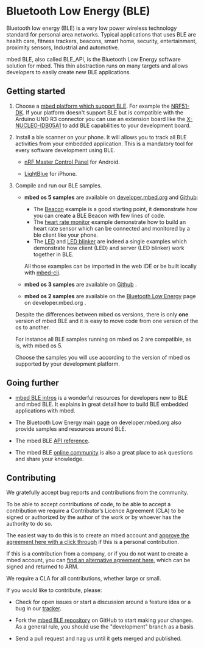# Bluetooth Low Energy (BLE)

Bluetooth low energy (BLE) is a very low power wireless technology standard
for personal area networks. Typical applications that uses BLE are health care,
fitness trackers, beacons, smart home, security, entertainment, proximity
sensors, Industrial and automotive.

mbed BLE, also called BLE_API, is the Bluetooth Low Energy software solution for
mbed. This thin abstraction runs on many targets and allows developers to easily
create new BLE applications.

## Getting started

1. Choose a [mbed platform which support BLE](https://developer.mbed.org/platforms/?mbed-enabled=15&connectivity=3).
For example the [NRF51-DK](https://developer.mbed.org/platforms/Nordic-nRF51-DK/).
If your platform doesn't support BLE but is compatible with the Arduino UNO R3
connector you can use an extension board like the [X-NUCLEO-IDB05A1](https://developer.mbed.org/components/X-NUCLEO-IDB05A1-Bluetooth-Low-Energy/)
to add BLE capabilities to your development board.

1. Install a ble scanner on your phone. It will allows you to track all BLE
activities from your embedded application. This is a mandatory tool for every
software development using BLE.

    * [nRF Master Control Panel](https://play.google.com/store/apps/details?id=no.nordicsemi.android.mcp) for Android.

    * [LightBlue](https://itunes.apple.com/gb/app/lightblue-bluetooth-low-energy/id557428110?mt=8) for iPhone.

1. Compile and run our BLE samples.

    * **mbed os 5 samples** are available on [developer.mbed.org](https://developer.mbed.org/teams/mbed-os-examples/)
      and [Github](https://github.com/ARMmbed/mbed-os-example-ble):
        * The [Beacon](https://developer.mbed.org/teams/mbed-os-examples/code/mbed-os-example-ble-Beacon/)
          example is a good starting point, it demonstrate how you can create a
          BLE Beacon with few lines of code.  
        * The [heart rate monitor](https://developer.mbed.org/teams/mbed-os-examples/code/mbed-os-example-ble-HeartRate/)
          example demonstrate how to build an heart rate sensor which can be
          connected and monitored by a ble client like your phone.
        * The [LED](https://developer.mbed.org/teams/mbed-os-examples/code/mbed-os-example-ble-LED/)
          and [LED blinker](https://developer.mbed.org/teams/mbed-os-examples/code/mbed-os-example-ble-LEDBlinker/)
          are indeed a single examples which demonstrate how client (LED) and
          server (LED blinker) work together in BLE.

        All those examples can be imported in the web IDE or be built locally
        with [mbed-cli](https://github.com/ARMmbed/mbed-cli).

    * **mbed os 3 samples** are available on [Github](https://github.com/ARMmbed/ble-examples) .

    * **mbed os 2 samples** are available on the [Bluetooth Low Energy](https://developer.mbed.org/teams/Bluetooth-Low-Energy/)
      page on developer.mbed.org .

    Despite the differences between mbed os versions, there is only **one** version
    of mbed BLE and it is easy to move code from one version of the os to another.

    For instance all BLE samples running on mbed os 2 are compatible, as is, with
    mbed os 5.

    Choose the samples you will use according to the version of mbed os supported
    by your development platform.

## Going further

* [mbed BLE intros](https://docs.mbed.com/docs/ble-intros/en/latest/) is a wonderful
  resources for developers new to BLE and mbed BLE. It explains in great detail
  how to build BLE embedded applications with mbed.

* The Bluetooth Low Energy main [page](https://developer.mbed.org/teams/Bluetooth-Low-Energy/)
  on developer.mbed.org also provide samples and resources around BLE.

* The mbed BLE [API reference](https://docs.mbed.com/docs/ble-api/en/master/api/index.html).

* The mbed BLE [online community](https://developer.mbed.org/teams/Bluetooth-Low-Energy/community/)
  is also a great place to ask questions and share your knowledge.

## Contributing

We gratefully accept bug reports and contributions from the community.

To be able to accept contributions of code, to be able to accept a contribution
we require a Contributor’s Licence Agreement (CLA) to be signed or authorized
by the author of the work or by whoever has the authority to do so.

The easiest way to do this is to create an mbed account and
[approve the agreement here with a click through](https://developer.mbed.org/contributor_agreement/)
if this is a personal contribution.

If this is a contribution from a company, or if you do not want to create a
mbed account, you can
[find an alternative agreement here](https://www.mbed.com/en/about-mbed/contributor-license-agreements/),
which can be signed and returned to ARM.

We require a CLA for all contributions, whether large or small.

If you would like to contribute, please:

* Check for open issues or start a discussion around a feature idea or a bug
in our [tracker](https://github.com/ARMmbed/ble/issues).

* Fork the [mbed BLE repository](https://github.com/ARMmbed/ble) on GitHub to
start making your changes. As a general rule, you should use the
"development" branch as a basis.

* Send a pull request and nag us until it gets merged and published.

